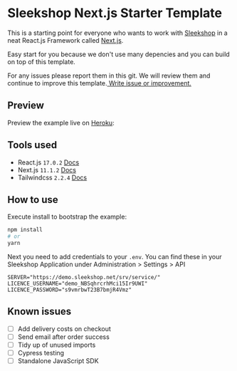 # Sleekshop Next.js Starter Template

This is a starting point for everyone who wants to work with [Sleekshop](https://sleekshop.io) in a neat React.js Framework called [Next.js](https://nextjs.org/).

Easy start for you because we don't use many depencies and you can build on top of this template.

For any issues please report them in this git. We will review them and continue to improve this template.[ Write issue or improvement.](https://github.com/sleekshop/sleekshop-nextjs-starter/issues)

## Preview

Preview the example live on [Heroku](https://sleekshop-nextjs.herokuapp.com/):

## Tools used

- React.js `17.0.2` [Docs](https://reactjs.org/docs/getting-started.html)
- Next.js `11.1.2` [Docs](https://nextjs.org/docs/getting-started)
- Tailwindcss `2.2.4` [Docs](https://tailwindcss.com/docs)

## How to use

Execute install to bootstrap the example:

```bash
npm install
# or
yarn
```

Next you need to add credentials to your `.env`. You can find these in your Sleekshop Application under Administration > Settings > API

```
SERVER="https://demo.sleekshop.net/srv/service/"
LICENCE_USERNAME="demo_NBSqhrcrhMci15Ir9UWI"
LICENCE_PASSWORD="s9vmrbwT23B7bmjR4Vmz"
```

## Known issues

- [ ] Add delivery costs on checkout
- [ ] Send email after order success
- [ ] Tidy up of unused imports
- [ ] Cypress testing
- [ ] Standalone JavaScript SDK